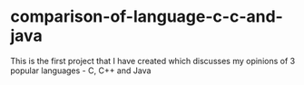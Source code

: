 # comparison-of-language-c-c-and-java
This is the first project that I have created which discusses my opinions of 3 popular languages - C, C++ and Java
